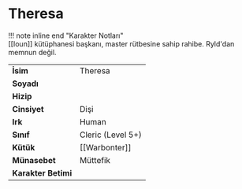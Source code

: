 # Theresa   
  
!!! note inline end "Karakter Notları"  
	[[Ioun]] kütüphanesi başkanı, master rütbesine sahip rahibe. Ryld'dan memnun değil.     
  
|  |  |  
|---|---|  
| **İsim** | Theresa |  
| **Soyadı** |  |  
| **Hizip** |  |  
| **Cinsiyet** | Dişi |  
| **Irk** | Human |  
| **Sınıf** | Cleric (Level 5+) |  
| **Kütük** | [[Warbonter]] |  
| **Münasebet** | Müttefik |  
| **Karakter Betimi** |  |  
  
  
